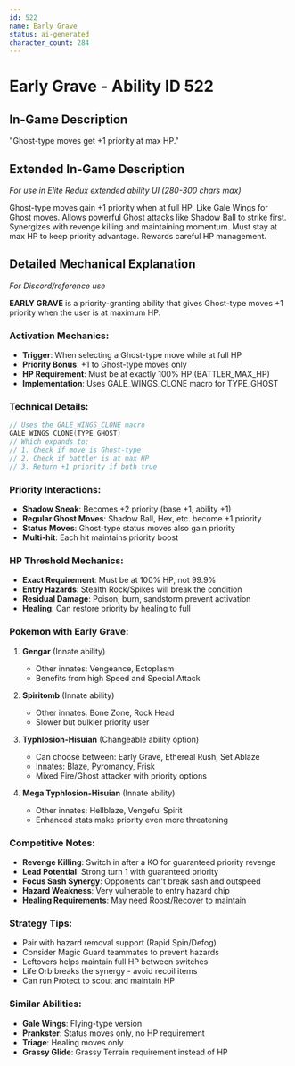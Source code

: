 ```yaml
---
id: 522
name: Early Grave
status: ai-generated
character_count: 284
---
```


# Early Grave - Ability ID 522

## In-Game Description
"Ghost-type moves get +1 priority at max HP."

## Extended In-Game Description
*For use in Elite Redux extended ability UI (280-300 chars max)*

Ghost-type moves gain +1 priority when at full HP. Like Gale Wings for Ghost moves. Allows powerful Ghost attacks like Shadow Ball to strike first. Synergizes with revenge killing and maintaining momentum. Must stay at max HP to keep priority advantage. Rewards careful HP management.

## Detailed Mechanical Explanation
*For Discord/reference use*

**EARLY GRAVE** is a priority-granting ability that gives Ghost-type moves +1 priority when the user is at maximum HP.

### Activation Mechanics:
- **Trigger**: When selecting a Ghost-type move while at full HP
- **Priority Bonus**: +1 to Ghost-type moves only
- **HP Requirement**: Must be at exactly 100% HP (BATTLER_MAX_HP)
- **Implementation**: Uses GALE_WINGS_CLONE macro for TYPE_GHOST

### Technical Details:
```c
// Uses the GALE_WINGS_CLONE macro
GALE_WINGS_CLONE(TYPE_GHOST)
// Which expands to:
// 1. Check if move is Ghost-type
// 2. Check if battler is at max HP
// 3. Return +1 priority if both true
```

### Priority Interactions:
- **Shadow Sneak**: Becomes +2 priority (base +1, ability +1)
- **Regular Ghost Moves**: Shadow Ball, Hex, etc. become +1 priority
- **Status Moves**: Ghost-type status moves also gain priority
- **Multi-hit**: Each hit maintains priority boost

### HP Threshold Mechanics:
- **Exact Requirement**: Must be at 100% HP, not 99.9%
- **Entry Hazards**: Stealth Rock/Spikes will break the condition
- **Residual Damage**: Poison, burn, sandstorm prevent activation
- **Healing**: Can restore priority by healing to full

### Pokemon with Early Grave:

1. **Gengar** (Innate ability)
   - Other innates: Vengeance, Ectoplasm
   - Benefits from high Speed and Special Attack

2. **Spiritomb** (Innate ability)
   - Other innates: Bone Zone, Rock Head
   - Slower but bulkier priority user

3. **Typhlosion-Hisuian** (Changeable ability option)
   - Can choose between: Early Grave, Ethereal Rush, Set Ablaze
   - Innates: Blaze, Pyromancy, Frisk
   - Mixed Fire/Ghost attacker with priority options

4. **Mega Typhlosion-Hisuian** (Innate ability)
   - Other innates: Hellblaze, Vengeful Spirit
   - Enhanced stats make priority even more threatening

### Competitive Notes:
- **Revenge Killing**: Switch in after a KO for guaranteed priority revenge
- **Lead Potential**: Strong turn 1 with guaranteed priority
- **Focus Sash Synergy**: Opponents can't break sash and outspeed
- **Hazard Weakness**: Very vulnerable to entry hazard chip
- **Healing Requirements**: May need Roost/Recover to maintain

### Strategy Tips:
- Pair with hazard removal support (Rapid Spin/Defog)
- Consider Magic Guard teammates to prevent hazards
- Leftovers helps maintain full HP between switches
- Life Orb breaks the synergy - avoid recoil items
- Can run Protect to scout and maintain HP

### Similar Abilities:
- **Gale Wings**: Flying-type version
- **Prankster**: Status moves only, no HP requirement
- **Triage**: Healing moves only
- **Grassy Glide**: Grassy Terrain requirement instead of HP